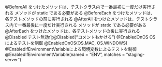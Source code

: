 # 

@BeforeAll をつけたメソッドは、テストクラス内で一番最初に一度だけ実行される
メソッドが static である必要がある
@BeforeEach をつけたメソッドは、各テストメソッドの前に実行される
@AfterAll をつけたメソッドは、テストクラス内で一番最後に一度だけ実行される
メソッドが static である必要がある
@AfterEach をつけたメソッドは、各テストメソッドの後に実行される
@Disabled テスト無効化@Disabled(“コメントもかける”)
@EnabledOnOS OSによるテストを制御
@EnabledOnOS(OS.MAC, OS.WINDOWS)
@EnabledIfEnvironmentVariableによる環境変数によるテストを制御
@EnabledIfEnvironmentVariable(named = “ENV”, matches = “staging-server”)
